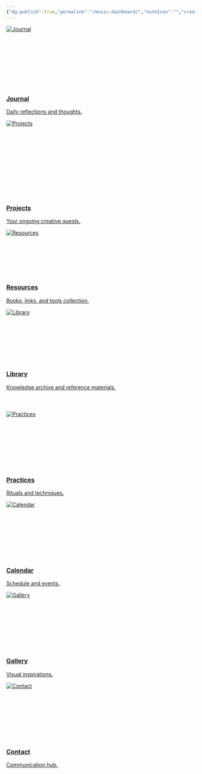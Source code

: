 ```yaml
---
{"dg-publish":true,"permalink":"/music-dashboard/","noteIcon":"","created":"2025-04-23T07:19:07.644+02:00","updated":"2025-04-27T12:32:04.007+02:00"}
---
```


<div class="flashcard-grid grid-4">
  <!-- Card 1 - Standard Height -->
  <div class="flashcard">
    <a href="Journal">
      <div class="flashcard-image" style="height: 160px;">
        <img src="/img/journal.png" alt="Journal">
      </div>
      <div class="flashcard-content">
        <h3>Journal</h3>
        <p>Daily reflections and thoughts.</p>
      </div>
    </a>
  </div>

  <!-- Card 2 - Taller Image Area -->
  <div class="flashcard">
    <a href="Projects">
      <div class="flashcard-image" style="height: 200px;">
        <img src="/img/projects.png" alt="Projects">
      </div>
      <div class="flashcard-content">
        <h3>Projects</h3>
        <p>Your ongoing creative quests.</p>
      </div>
    </a>
  </div>

  <!-- Card 3 - Shorter Image Area -->
  <div class="flashcard">
    <a href="/Image to SVG Converter">
      <div class="flashcard-image" style="height: 120px;">
        <img src="/img/resources.png" alt="Resources">
      </div>
      <div class="flashcard-content">
        <h3>Resources</h3>
        <p>Books, links, and tools collection.</p>
      </div>
    </a>
  </div>

  <!-- Card 4 - Custom Height with Taller Content Area -->
  <div class="flashcard">
    <a href="Library">
      <div class="flashcard-image" style="height: 140px;">
        <img src="/img/library.png" alt="Library">
      </div>
      <div class="flashcard-content" style="padding-bottom: 2.5rem;">
        <h3>Library</h3>
        <p>Knowledge archive and reference materials.</p>
      </div>
    </a>
  </div>
</div>

<!-- Second Row With Equal Heights -->
<div class="flashcard-grid grid-4">
  <!-- Card 5 -->
  <div class="flashcard">
    <a href="Practices">
      <div class="flashcard-image" style="height: 150px;">
        <img src="/img/practices.png" alt="Practices">
      </div>
      <div class="flashcard-content">
        <h3>Practices</h3>
        <p>Rituals and techniques.</p>
      </div>
    </a>
  </div>

  <!-- Card 6 -->
  <div class="flashcard">
    <a href="Calendar">
      <div class="flashcard-image" style="height: 150px;">
        <img src="/img/calendar.png" alt="Calendar">
      </div>
      <div class="flashcard-content">
        <h3>Calendar</h3>
        <p>Schedule and events.</p>
      </div>
    </a>
  </div>

  <!-- Card 7 -->
  <div class="flashcard">
    <a href="Gallery">
      <div class="flashcard-image" style="height: 150px;">
        <img src="/img/gallery.png" alt="Gallery">
      </div>
      <div class="flashcard-content">
        <h3>Gallery</h3>
        <p>Visual inspirations.</p>
      </div>
    </a>
  </div>

  <!-- Card 8 -->
  <div class="flashcard">
    <a href="Contact">
      <div class="flashcard-image" style="height: 150px;">
        <img src="/img/contact.png" alt="Contact">
      </div>
      <div class="flashcard-content">
        <h3>Contact</h3>
        <p>Communication hub.</p>
      </div>
    </a>
  </div>
</div>
